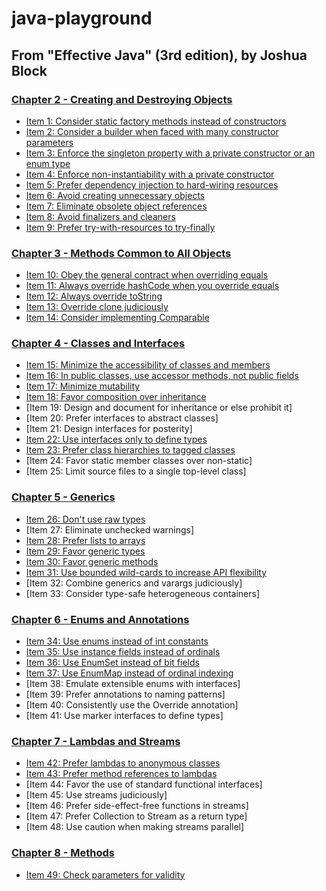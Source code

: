 # java-playground

## From "Effective Java" (3rd edition), by Joshua Block
### [Chapter 2 - Creating and Destroying Objects](src/main/java/effective/ch2)
- [Item 1: Consider static factory methods instead of constructors](src/main/java/effective/ch2/Item1.java)
- [Item 2: Consider a builder when faced with many constructor parameters](src/main/java/effective/ch2/Item2.java)
- [Item 3: Enforce the singleton property with a private constructor or an enum type](src/main/java/effective/ch2/Item3.java)
- [Item 4: Enforce non-instantiability with a private constructor](src/main/java/effective/ch2/Item4.java)
- [Item 5: Prefer dependency injection to hard-wiring resources](src/main/java/effective/ch2/Item5.java)
- [Item 6: Avoid creating unnecessary objects](src/main/java/effective/ch2/Item6.java)
- [Item 7: Eliminate obsolete object references](src/main/java/effective/ch2/Item7.java)
- [Item 8: Avoid finalizers and cleaners](src/main/java/effective/ch2/Item8.java)
- [Item 9: Prefer try-with-resources to try-finally](src/main/java/effective/ch2/Item9.java)

### [Chapter 3 - Methods Common to All Objects](src/main/java/effective/ch3)
- [Item 10: Obey the general contract when overriding equals](src/main/java/effective/ch3/Item10.java)
- [Item 11: Always override hashCode when you override equals](src/main/java/effective/ch3/Item11.java)
- [Item 12: Always override toString](src/main/java/effective/ch3/Item12.java)
- [Item 13: Override clone judiciously](src/main/java/effective/ch3/Item13.java)
- [Item 14: Consider implementing Comparable](src/main/java/effective/ch3/Item14.java)

### [Chapter 4 - Classes and Interfaces](src/main/java/effective/ch4)
- [Item 15: Minimize the accessibility of classes and members](src/main/java/effective/ch4/Item15.java)
- [Item 16: In public classes, use accessor methods, not public fields](src/main/java/effective/ch4/Item16.java)
- [Item 17: Minimize mutability](src/main/java/effective/ch4/Item17.java)
- [Item 18: Favor composition over inheritance](src/main/java/effective/ch4/Item18.java)
- [Item 19: Design and document for inheritance or else prohibit it]
- [Item 20: Prefer interfaces to abstract classes]
- [Item 21: Design interfaces for posterity]
- [Item 22: Use interfaces only to define types](src/main/java/effective/ch4/Item22.java)
- [Item 23: Prefer class hierarchies to tagged classes](src/main/java/effective/ch4/Item23.java)
- [Item 24: Favor static member classes over non-static]
- [Item 25: Limit source files to a single top-level class]

### [Chapter 5 - Generics](src/main/java/effective/ch5)
- [Item 26: Don't use raw types](src/main/java/effective/ch5/Item26.java)
- [Item 27: Eliminate unchecked warnings]
- [Item 28: Prefer lists to arrays](src/main/java/effective/ch5/Item28.java)
- [Item 29: Favor generic types](src/main/java/effective/ch5/Item29.java)
- [Item 30: Favor generic methods](src/main/java/effective/ch5/Item30.java)
- [Item 31: Use bounded wild-cards to increase API flexibility](src/main/java/effective/ch5/Item31.java)
- [Item 32: Combine generics and varargs judiciously]
- [Item 33: Consider type-safe heterogeneous containers]

### [Chapter 6 - Enums and Annotations](src/main/java/effective/ch6)
- [Item 34: Use enums instead of int constants](src/main/java/effective/ch6/Item34.java)
- [Item 35: Use instance fields instead of ordinals](src/main/java/effective/ch6/Item35.java)
- [Item 36: Use EnumSet instead of bit fields](src/main/java/effective/ch6/Item36.java)
- [Item 37: Use EnumMap instead of ordinal indexing](src/main/java/effective/ch6/Item37.java)
- [Item 38: Emulate extensible enums with interfaces]
- [Item 39: Prefer annotations to naming patterns]
- [Item 40: Consistently use the Override annotation]
- [Item 41: Use marker interfaces to define types]

### [Chapter 7 - Lambdas and Streams](src/main/java/effective/ch7)
- [Item 42: Prefer lambdas to anonymous classes](src/main/java/effective/ch7/Item42.java)
- [Item 43: Prefer method references to lambdas](src/main/java/effective/ch7/Item43.java)
- [Item 44: Favor the use of standard functional interfaces]
- [Item 45: Use streams judiciously]
- [Item 46: Prefer side-effect-free functions in streams]
- [Item 47: Prefer Collection to Stream as a return type]
- [Item 48: Use caution when making streams parallel]

### [Chapter 8 - Methods](src/main/java/effective/ch8)
- [Item 49: Check parameters for validity](src/main/java/effective/ch8/Item49.java)

